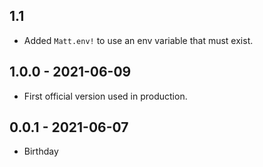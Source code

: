 ## 1.1

* Added `Matt.env!` to use an env variable that must exist.

## 1.0.0 - 2021-06-09

* First official version used in production.

## 0.0.1 - 2021-06-07

* Birthday

